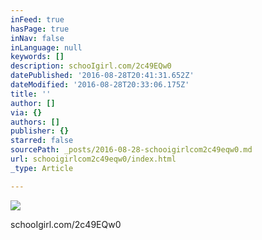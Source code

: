 ```yaml
---
inFeed: true
hasPage: true
inNav: false
inLanguage: null
keywords: []
description: schooIgirl.com/2c49EQw0
datePublished: '2016-08-28T20:41:31.652Z'
dateModified: '2016-08-28T20:33:06.175Z'
title: ''
author: []
via: {}
authors: []
publisher: {}
starred: false
sourcePath: _posts/2016-08-28-schooigirlcom2c49eqw0.md
url: schooigirlcom2c49eqw0/index.html
_type: Article

---
```

![](https://the-grid-user-content.s3-us-west-2.amazonaws.com/9698fd66-4174-412c-a43d-dd15e8b19e26.jpg)

schooIgirl.com/2c49EQw0